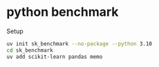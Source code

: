 # python benchmark

Setup

```bash
uv init sk_benchmark --no-package --python 3.10
cd sk_benchmark 
uv add scikit-learn pandas memo
